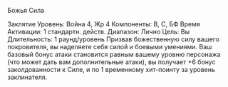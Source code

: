 
Божья Сила

Заклятие
Уровень: Война 4, Жр 4
Компоненты: В, С, БФ
Время Активации: 1 стандартн. действ.
Диапазон: Лично
Цель: Вы
Длительность: 1 раунд/уровень
Призвав божественную силу вашего
покровителя, вы наделяете себя силой
и боевыми умениями. Ваш базовый бонус атаки становится равным вашему
уровню персонажа (что может дать вам
дополнительные атаки), вы получает +6
бонус заколдованности к Силе, и по 1
временному хит-поинту за уровень заклинателя.